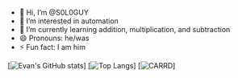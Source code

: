 - 👋 Hi, I’m @S0L0GUY
- 👀 I’m interested in automation
- 🌱 I’m currently learning addition, multiplication, and subtraction
- 😄 Pronouns: he/was
- ⚡ Fun fact: I am him
  
[![Evan's GitHub stats](https://github-readme-stats.vercel.app/api?username=S0L0GUY&show=prs_merged,prs_merged_percentage&show_icons=true&theme=tokyonight&rank_icon=github&include_all_commits=true)]
[![Top Langs](https://github-readme-stats.vercel.app/api/top-langs/?username=S0L0GUY&layout=donut-vertical&theme=tokyonight)]
[![CARRD]([https://github-readme-stats.vercel.app/api/top-langs/?username=S0L0GUY&layout=donut-vertical&theme=tokyonight](https://evan-grinnell.carrd.co))]
